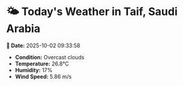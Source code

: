 # 🌤️ Today's Weather in Taif, Saudi Arabia

**📅 Date:** 2025-10-02 09:33:58

- **Condition:** Overcast clouds
- **Temperature:** 26.8°C
- **Humidity:** 17%
- **Wind Speed:** 5.86 m/s
